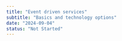 ```yaml
---
title: "Event driven services"
subtitle: "Basics and technology options"
date: "2024-09-04"
status: "Not Started"
---
```

